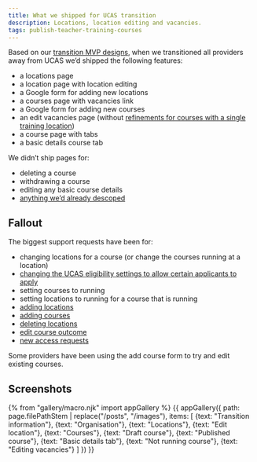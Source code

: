 ```yaml
---
title: What we shipped for UCAS transition
description: Locations, location editing and vacancies.
tags: publish-teacher-training-courses
---
```

Based on our [transition MVP designs](/publish-teacher-training/first-transition-mvp), when we transitioned all providers away from UCAS we’d shipped the following features:

* a locations page
* a location page with location editing
* a Google form for adding new locations
* a courses page with vacancies link
* a Google form for adding new courses
* an edit vacancies page (without [refinements for courses with a single training location](/publish-teacher-training-courses/first-transition-mvp#edit-vacancies-for-a-course-with-one-location))
* a course page with tabs
* a basic details course tab

We didn’t ship pages for:

* deleting a course
* withdrawing a course
* editing any basic course details
* [anything we’d already descoped](/publish-teacher-training/first-transition-mvp)

## Fallout

The biggest support requests have been for:

* changing locations for a course (or change the courses running at a location)
* [changing the UCAS eligibility settings to allow certain applicants to apply](https://becomingateacher.zendesk.com/agent/search/1?q=coursedataproblem)
* setting courses to running
* setting locations to running for a course that is running
* [adding locations](https://becomingateacher.zendesk.com/agent/search/1?q=newlocationcreated)
* [adding courses](https://becomingateacher.zendesk.com/agent/search/1?q=newcoursecreated)
* [deleting locations](https://becomingateacher.zendesk.com/agent/search/1?q=deletions)
* [edit course outcome](https://becomingateacher.zendesk.com/agent/search/1?q=courseoutcomes)
* [new access requests](https://becomingateacher.zendesk.com/agent/search/1?q=accessrequest)

Some providers have been using the add course form to try and edit existing courses.

## Screenshots

{% from "gallery/macro.njk" import appGallery %}
{{ appGallery({
  path: page.filePathStem | replace("/posts", "/images"),
  items: [
    {text: "Transition information"},
    {text: "Organisation"},
    {text: "Locations"},
    {text: "Edit location"},
    {text: "Courses"},
    {text: "Draft course"},
    {text: "Published course"},
    {text: "Basic details tab"},
    {text: "Not running course"},
    {text: "Editing vacancies"}
  ]
}) }}
